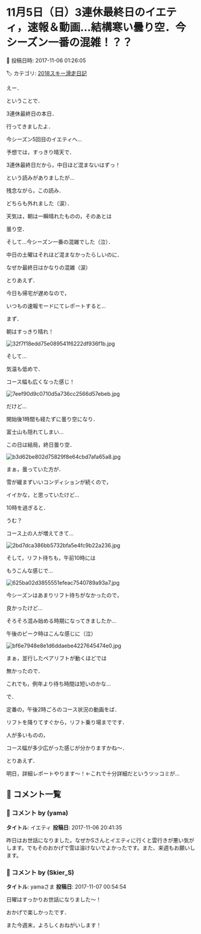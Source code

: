 # 11月5日（日）3連休最終日のイエティ，速報＆動画…結構寒い曇り空．今シーズン一番の混雑！？？

📅 投稿日時: 2017-11-06 01:26:05

🏷️ カテゴリ: [2018スキー滑走日記](c11b88dc181f34079ab41db74a3587646.md)

えー．


ということで．


3連休最終日の本日．


行ってきましたよ．


今シーズン5回目のイエティへ…





予想では，すっきり晴天で．


3連休最終日だから，中日ほど混まないはずっ！


という読みがありましたが…


残念ながら，この読み．


どちらも外れました（涙）．





天気は，朝は一瞬晴れたものの，そのあとは


曇り空．


そして…今シーズン一番の混雑でした（泣）．





中日の土曜はそれほど混まなかったらしいのに．


なぜか最終日はかなりの混雑（涙）





とりあえず．


今日も帰宅が遅めなので，


いつもの速報モードにてレポートすると…





まず．


朝はすっきり晴れ！




![32f7f18edd75e089541f6222df936f1b.jpg](images/32f7f18edd75e089541f6222df936f1b.jpg)




そして…


気温も低めで．


コース幅も広くなった感じ！




![7eef90d9c0710d5a736cc2566d57ebeb.jpg](images/7eef90d9c0710d5a736cc2566d57ebeb.jpg)




だけど…


開始後1時間も経たずに曇り空になり．


富士山も隠れてしまい…


この日は結局，終日曇り空．




![b3d62be802d75829f8e64cbd7afa65a8.jpg](images/b3d62be802d75829f8e64cbd7afa65a8.jpg)




まぁ，曇っていた方が．


雪が緩まずいいコンディションが続くので，


イイかな，と思っていたけど…





10時を過ぎると．


うむ？


コース上の人が増えてきて…




![2bd7dca386bb5732bfa5e4fc9b22a236.jpg](images/2bd7dca386bb5732bfa5e4fc9b22a236.jpg)







そして，リフト待ちも，午前10時には


もうこんな感じで…




![625ba02d3855551efeac7540789a93a7.jpg](images/625ba02d3855551efeac7540789a93a7.jpg)




今シーズンはあまりリフト待ちがなかったので，


良かったけど…


そろそろ混み始める時期になってきましたか…





午後のピーク時はこんな感じに（泣）




![bf6e7948e8e1d6ddaebe4227645474e0.jpg](images/bf6e7948e8e1d6ddaebe4227645474e0.jpg)




まぁ，並行したペアリフトが動くほどでは


無かったので．


これでも，例年より待ち時間は短いのかな…





で．


定番の，午後2時ごろのコース状況の動画をば．


リフトを降りてすぐから，リフト乗り場までです．





人が多いものの，


コース幅が多少広がった感じが分かりますかね～．





とりあえず．


明日，詳細レポートやります～！←これで十分詳細だというツッコミが…

## 💬 コメント一覧

### 💬 コメント by (yama)
**タイトル**: イエティ
**投稿日**: 2017-11-06 20:41:35

昨日はお世話になりました。なぜかSさんとイエティに行くと雲行きが悪い気がします。でもそのおかげで雪は溶けないでよかったです。また、来週もお願いします。

### 💬 コメント by (Skier_S)
**タイトル**: yamaさま
**投稿日**: 2017-11-07 00:54:54

日曜はすっかりお世話になりました～！

おかげで楽しかったです．

また今週末，よろしくおねがいします！

